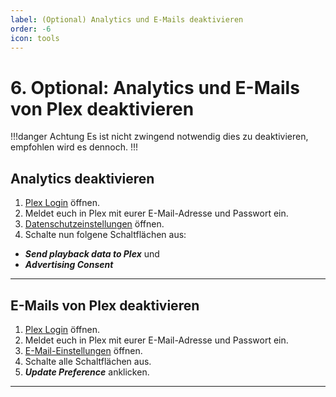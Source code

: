 ```yaml
---
label: (Optional) Analytics und E-Mails deaktivieren
order: -6
icon: tools
---
```


# 6. Optional: Analytics und E-Mails von Plex deaktivieren

!!!danger Achtung
Es ist nicht zwingend notwendig dies zu deaktivieren, empfohlen wird es dennoch.
!!!

## Analytics deaktivieren

1. [Plex Login](https://app.plex.tv/desktop/#!/login) öffnen.
2. Meldet euch in Plex mit eurer E-Mail-Adresse und Passwort ein.
3. [Datenschutzeinstellungen](https://www.plex.tv/about/privacy-legal/privacy-preferences/#opd) öffnen.
5. Schalte nun folgene Schaltflächen aus:

- ***Send playback data to Plex***
und
- ***Advertising Consent***

---

## E-Mails von Plex deaktivieren

1. [Plex Login](https://app.plex.tv/desktop/#!/login) öffnen.
2. Meldet euch in Plex mit eurer E-Mail-Adresse und Passwort ein.
3. [E-Mail-Einstellungen](https://www.plex.tv/email-preferences) öffnen.
4. Schalte alle Schaltflächen aus.
5. ***Update Preference*** anklicken.

---
